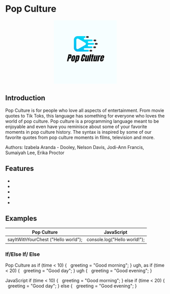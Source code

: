 # Pop Culture 
<p align="center">
<img src= "docs/logo.png" height="200">
</p>

## Introduction 
Pop Culture is for people who love all aspects of entertainment. From movie quotes to Tik Toks, this language has something for everyone who loves the world of pop culture. Pop culture is a programming language meant to be enjoyable and even have you reminisce about some of your favorite moments in pop culture history. The syntax is inspired by some of our favorite quotes from pop culture moments in films, television and more.

Authors: Izabela Aranda - Dooley, Nelson Davis, Jodi-Ann Francis, Sumaiyah Lee, Erika Proctor 

## Features
*
*
*
*
*

## Examples 

|  Pop Culture                  | JavaScript                    |
| ----------------------------  | ----------------------------- |
| sayItWithYourChest ("Hello world");| console.log("Hello world!"); |

### If/Else If/ Else
Pop Culture
as if (time < 10) {
  greeting = "Good morning";
} ugh, as if (time < 20) {
  greeting = "Good day";
} ugh {
  greeting = "Good evening";
}

JavaScript
if (time < 10) {
  greeting = "Good morning";
} else if (time < 20) {
  greeting = "Good day";
} else {
  greeting = "Good evening";
}


